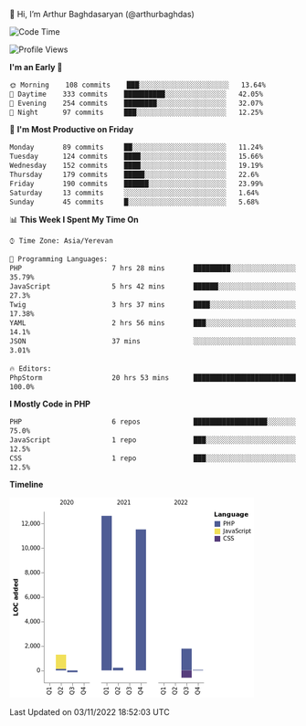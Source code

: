 👋 Hi, I’m Arthur Baghdasaryan (@arthurbaghdas)


<!--START_SECTION:waka-->
![Code Time](http://img.shields.io/badge/Code%20Time-342%20hrs%2055%20mins-blue)

![Profile Views](http://img.shields.io/badge/Profile%20Views-0-blue)

**I'm an Early 🐤** 

```text
🌞 Morning    108 commits    ███░░░░░░░░░░░░░░░░░░░░░░   13.64% 
🌆 Daytime    333 commits    ██████████░░░░░░░░░░░░░░░   42.05% 
🌃 Evening    254 commits    ████████░░░░░░░░░░░░░░░░░   32.07% 
🌙 Night      97 commits     ███░░░░░░░░░░░░░░░░░░░░░░   12.25%

```
📅 **I'm Most Productive on Friday** 

```text
Monday       89 commits     ██░░░░░░░░░░░░░░░░░░░░░░░   11.24% 
Tuesday      124 commits    ████░░░░░░░░░░░░░░░░░░░░░   15.66% 
Wednesday    152 commits    ████░░░░░░░░░░░░░░░░░░░░░   19.19% 
Thursday     179 commits    █████░░░░░░░░░░░░░░░░░░░░   22.6% 
Friday       190 commits    ██████░░░░░░░░░░░░░░░░░░░   23.99% 
Saturday     13 commits     ░░░░░░░░░░░░░░░░░░░░░░░░░   1.64% 
Sunday       45 commits     █░░░░░░░░░░░░░░░░░░░░░░░░   5.68%

```


📊 **This Week I Spent My Time On** 

```text
⌚︎ Time Zone: Asia/Yerevan

💬 Programming Languages: 
PHP                      7 hrs 28 mins       █████████░░░░░░░░░░░░░░░░   35.79% 
JavaScript               5 hrs 42 mins       ██████░░░░░░░░░░░░░░░░░░░   27.3% 
Twig                     3 hrs 37 mins       ████░░░░░░░░░░░░░░░░░░░░░   17.38% 
YAML                     2 hrs 56 mins       ███░░░░░░░░░░░░░░░░░░░░░░   14.1% 
JSON                     37 mins             ░░░░░░░░░░░░░░░░░░░░░░░░░   3.01%

🔥 Editors: 
PhpStorm                 20 hrs 53 mins      █████████████████████████   100.0%

```

**I Mostly Code in PHP** 

```text
PHP                      6 repos             ██████████████████░░░░░░░   75.0% 
JavaScript               1 repo              ███░░░░░░░░░░░░░░░░░░░░░░   12.5% 
CSS                      1 repo              ███░░░░░░░░░░░░░░░░░░░░░░   12.5%

```


**Timeline**

![Chart not found](https://raw.githubusercontent.com/arthurbaghdas/arthurbaghdas/main/charts/bar_graph.png) 


 Last Updated on 03/11/2022 18:52:03 UTC
<!--END_SECTION:waka-->
